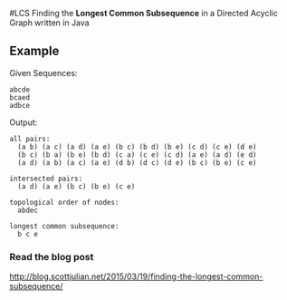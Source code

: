 #LCS
Finding the **Longest Common Subsequence** in a Directed Acyclic Graph written in Java

## Example
Given Sequences:
```
abcde
bcaed
adbce
```
Output:
```
all pairs:
  (a b) (a c) (a d) (a e) (b c) (b d) (b e) (c d) (c e) (d e)
  (b c) (b a) (b e) (b d) (c a) (c e) (c d) (a e) (a d) (e d)
  (a d) (a b) (a c) (a e) (d b) (d c) (d e) (b c) (b e) (c e)

intersected pairs:
  (a d) (a e) (b c) (b e) (c e)

topological order of nodes:
  abdec

longest common subsequence:
  b c e
```

### Read the blog post
http://blog.scottjulian.net/2015/03/19/finding-the-longest-common-subsequence/
